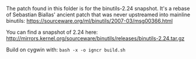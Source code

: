 The patch found in this folder is for the binutils-2.24 snapshot.
It's a rebase of Sebastian Biallas' ancient patch that was never upstreamed into
mainline binutils: https://sourceware.org/ml/binutils/2007-03/msg00366.html

You can find a snapshot of 2.24 here:
http://mirrors.kernel.org/sourceware/binutils/releases/binutils-2.24.tar.gz

Build on cygwin with: `bash -x -o igncr build.sh`
